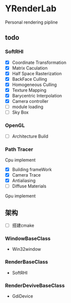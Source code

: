 # YRenderLab
Personal rendering pipline
## todo
### SoftRHI
- [x] Coordinate Transformation
- [x] Matrix Caculation
- [x] Half Space Rasterization
- [x] BackFace Culling 
- [x] Homogeneous Culling
- [x] Texture Mapping
- [x] Barycentric Interpolation
- [x] Camera controller
- [ ] module loading
- [ ] Sky Box

### OpenGL
- [ ] Architecture Build 


### Path Tracer
Cpu implement

- [x] Building frameWork
- [x] Camera Trace
- [x] Antialiasing
- [ ] Diffuse Materials

Gpu implement

## 架构
- [ ] 搭建cmake
### WindowBaseClass
- Win32window

### RenderBaseClass
- SoftRHI

### RenderDeviveBaseClass
- GdiDevice